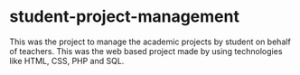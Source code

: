 # student-project-management

This was the project to manage the academic projects by student on behalf of teachers.
This was the web based project made by using technologies like HTML, CSS, PHP and SQL.

